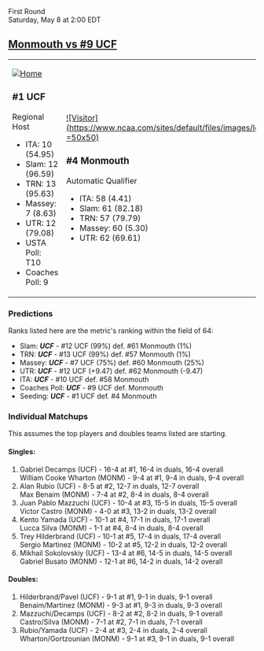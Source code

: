 First Round  
Saturday, May 8 at 2:00 EDT
## [Monmouth vs #9 UCF](https://www.ncaa.com/game/5833374) 

<table><tr><td>  

[![Home](https://www.ncaa.com/sites/default/files/images/logos/schools/u/ucf.70.png)](../index.md)  

### #1 UCF  

Regional Host  
- ITA: 10 (54.95)  
- Slam: 12 (96.59)  
- TRN: 13 (95.63)  
- Massey: 7 (8.63)  
- UTR: 12 (79.08)  
- USTA Poll: T10  
- Coaches Poll: 9  

</td><td>  

[![Visitor](https://www.ncaa.com/sites/default/files/images/logos/schools/m/monmouth.70.png =50x50)](../index.md)  

### #4 Monmouth  

Automatic Qualifier  
- ITA: 58 (4.41)  
- Slam: 61 (82.18)  
- TRN: 57 (79.79)  
- Massey: 60 (5.30)  
- UTR: 62 (69.61)  

</td></tr></table>  

### Predictions  

Ranks listed here are the metric's ranking within the field of 64:  
- Slam: ***UCF*** - #12 UCF (99%) def. #61 Monmouth (1%)  
- TRN: ***UCF*** - #13 UCF (99%) def. #57 Monmouth (1%)  
- Massey: ***UCF*** - #7 UCF (75%) def. #60 Monmouth (25%)  
- UTR: ***UCF*** - #12 UCF (+9.47) def. #62 Monmouth (-9.47)  
- ITA: ***UCF*** - #10 UCF def. #58 Monmouth  
- Coaches Poll: ***UCF*** - #9 UCF def. Monmouth  
- Seeding: ***UCF*** - #1 UCF def. #4 Monmouth  

### Individual Matchups  

This assumes the top players and doubles teams listed are starting.  

#### Singles:  
1. Gabriel Decamps (UCF) - 16-4 at #1, 16-4 in duals, 16-4 overall  
   William Cooke Wharton (MONM) - 9-4 at #1, 9-4 in duals, 9-4 overall
2. Alan Rubio (UCF) - 8-5 at #2, 12-7 in duals, 12-7 overall  
   Max Benaim (MONM) - 7-4 at #2, 8-4 in duals, 8-4 overall
3. Juan Pablo Mazzuchi (UCF) - 10-4 at #3, 15-5 in duals, 15-5 overall  
   Victor Castro (MONM) - 4-0 at #3, 13-2 in duals, 13-2 overall
4. Kento Yamada (UCF) - 10-1 at #4, 17-1 in duals, 17-1 overall  
   Lucca Silva (MONM) - 1-1 at #4, 8-4 in duals, 8-4 overall
5. Trey Hilderbrand (UCF) - 10-1 at #5, 17-4 in duals, 17-4 overall  
   Sergio Martinez (MONM) - 10-2 at #5, 12-2 in duals, 12-2 overall
6. Mikhail Sokolovskiy (UCF) - 13-4 at #6, 14-5 in duals, 14-5 overall  
   Gabriel Busato (MONM) - 12-1 at #6, 14-2 in duals, 14-2 overall

#### Doubles:  
1. Hilderbrand/Pavel (UCF) - 9-1 at #1, 9-1 in duals, 9-1 overall  
   Benaim/Martinez (MONM) - 9-3 at #1, 9-3 in duals, 9-3 overall
2. Mazzuchi/Decamps (UCF) - 8-2 at #2, 8-2 in duals, 9-1 overall  
   Castro/Silva (MONM) - 7-1 at #2, 7-1 in duals, 7-1 overall
3. Rubio/Yamada (UCF) - 2-4 at #3, 2-4 in duals, 2-4 overall  
   Wharton/Gortzounian (MONM) - 9-1 at #3, 9-1 in duals, 9-1 overall
